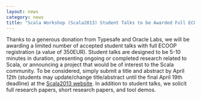```yaml
---
layout: news
category: news
title: "Scala Workshop (Scala2013) Student Talks to be Awarded Full ECOOP Registration!"
---
```


Thanks to a generous donation from Typesafe and Oracle Labs, we will be awarding a limited number of accepted student talks with full ECOOP registration (a value of 350EUR). Student talks are designed to be 5-10 minutes in duration, presenting ongoing or completed research related to Scala, or announcing a project that would be of interest to the Scala community. To be considered, simply submit a title and abstract by April 12th (students may update/change title/abstract until the final April 19th deadline) at the [Scala2013 website](http://lampwww.epfl.ch/~hmiller/scala2013/). In addition to student talks, we solicit full research papers, short research papers, and tool demos. 
